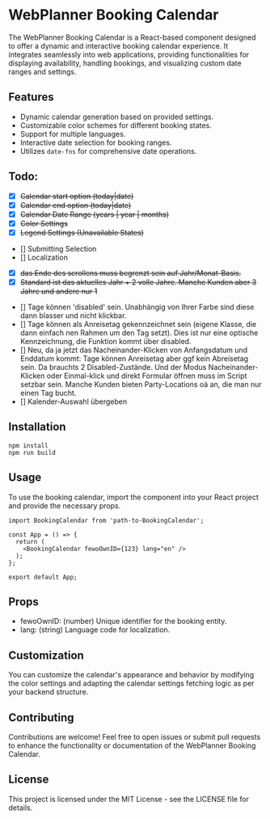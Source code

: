 # WebPlanner Booking Calendar

The WebPlanner Booking Calendar is a React-based component designed to offer a dynamic and interactive booking calendar experience. It integrates seamlessly into web applications, providing functionalities for displaying availability, handling bookings, and visualizing custom date ranges and settings.

## Features

- Dynamic calendar generation based on provided settings.
- Customizable color schemes for different booking states.
- Support for multiple languages.
- Interactive date selection for booking ranges.
- Utilizes `date-fns` for comprehensive date operations.

## Todo:
- [x] ~~Calendar start option (today|date)~~
- [x] ~~Calendar end option (today|date)~~
- [x] ~~Calendar Date Range (years | year | months)~~
- [x] ~~Color Settings~~
- [x] ~~Legend Settings (Unavailable States)~~
- [] Submitting Selection
- [] Localization
- [x] ~~das Ende des scrollens muss begrenzt sein auf Jahr/Monat-Basis.~~
- [x] ~~Standard ist das aktuelles Jahr + 2 volle Jahre. Manche Kunden aber 3 Jahre und andere nur 1~~
- [] Tage können 'disabled' sein. Unabhängig von Ihrer Farbe sind diese dann blasser und nicht klickbar.
- [] Tage können als Anreisetag gekennzeichnet sein (eigene Klasse, die dann einfach nen Rahmen um den Tag setzt). Dies ist nur eine optische Kennzeichnung, die Funktion kommt über disabled.
- [] Neu, da ja jetzt das Nacheinander-Klicken von Anfangsdatum und Enddatum kommt: Tage können Anreisetag aber ggf kein Abreisetag sein. Da brauchts 2 Disabled-Zustände.
Und der Modus Nacheinander-Klicken oder Einmal-klick und direkt Formular öffnen muss im Script setzbar sein. Manche Kunden bieten Party-Locations oä an, die man nur einen Tag bucht.
- [] Kalender-Auswahl übergeben





## Installation

```
npm install
npm run build
```

## Usage
To use the booking calendar, import the component into your React project and provide the necessary props.


```
import BookingCalendar from 'path-to-BookingCalendar';

const App = () => {
  return (
    <BookingCalendar fewoOwnID={123} lang="en" />
  );
};

export default App;
```

## Props
- fewoOwnID: (number) Unique identifier for the booking entity.
- lang: (string) Language code for localization.

## Customization
You can customize the calendar's appearance and behavior by modifying the color settings and adapting the calendar settings fetching logic as per your backend structure.

## Contributing
Contributions are welcome! Feel free to open issues or submit pull requests to enhance the functionality or documentation of the WebPlanner Booking Calendar.

## License
This project is licensed under the MIT License - see the LICENSE file for details.


